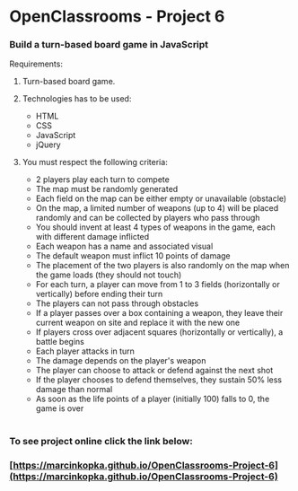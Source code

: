 # OpenClassrooms - Project 6
### Build a turn-based board game in JavaScript
Requirements:

1. Turn-based board game.

2. Technologies has to be used:
   - HTML
   - CSS
   - JavaScript
   - jQuery

3. You must respect the following criteria:
   - 2 players play each turn to compete
   - The map must be randomly generated
   - Each field on the map can be either empty or unavailable (obstacle)
   - On the map, a limited number of weapons (up to 4) will be placed randomly and can be collected by players who pass through
   - You should invent at least 4 types of weapons in the game, each with different damage inflicted
   - Each weapon has a name and associated visual
   - The default weapon must inflict 10 points of damage
   - The placement of the two players is also randomly on the map when the game loads (they should not touch)
   - For each turn, a player can move from 1 to 3 fields (horizontally or vertically) before ending their turn
   - The players can not pass through obstacles
   - If a player passes over a box containing a weapon, they leave their current weapon on site and replace it with the new one
   - If players cross over adjacent squares (horizontally or vertically), a battle begins
   - Each player attacks in turn
   - The damage depends on the player's weapon
   - The player can choose to attack or defend against the next shot
   - If the player chooses to defend themselves, they sustain 50% less damage than normal
   - As soon as the life points of a player (initially 100) falls to 0, the game is over

#

### To see project online click the link below:

### [https://marcinkopka.github.io/OpenClassrooms-Project-6](https://marcinkopka.github.io/OpenClassrooms-Project-6)
